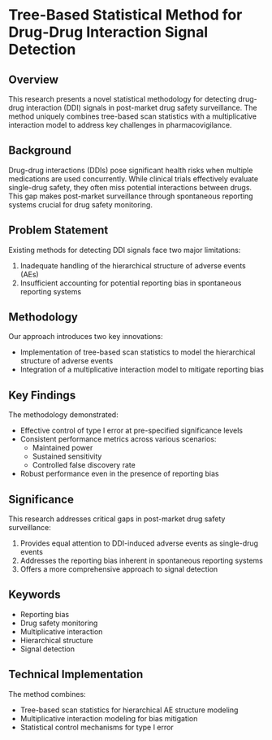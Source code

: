 # Tree-Based Statistical Method for Drug-Drug Interaction Signal Detection

## Overview
This research presents a novel statistical methodology for detecting drug-drug interaction (DDI) signals in post-market drug safety surveillance. The method uniquely combines tree-based scan statistics with a multiplicative interaction model to address key challenges in pharmacovigilance.

## Background
Drug-drug interactions (DDIs) pose significant health risks when multiple medications are used concurrently. While clinical trials effectively evaluate single-drug safety, they often miss potential interactions between drugs. This gap makes post-market surveillance through spontaneous reporting systems crucial for drug safety monitoring.

## Problem Statement
Existing methods for detecting DDI signals face two major limitations:
1. Inadequate handling of the hierarchical structure of adverse events (AEs)
2. Insufficient accounting for potential reporting bias in spontaneous reporting systems

## Methodology
Our approach introduces two key innovations:
- Implementation of tree-based scan statistics to model the hierarchical structure of adverse events
- Integration of a multiplicative interaction model to mitigate reporting bias

## Key Findings
The methodology demonstrated:
- Effective control of type I error at pre-specified significance levels
- Consistent performance metrics across various scenarios:
  - Maintained power
  - Sustained sensitivity
  - Controlled false discovery rate
- Robust performance even in the presence of reporting bias

## Significance
This research addresses critical gaps in post-market drug safety surveillance:
1. Provides equal attention to DDI-induced adverse events as single-drug events
2. Addresses the reporting bias inherent in spontaneous reporting systems
3. Offers a more comprehensive approach to signal detection

## Keywords
- Reporting bias
- Drug safety monitoring
- Multiplicative interaction
- Hierarchical structure
- Signal detection

## Technical Implementation
The method combines:
- Tree-based scan statistics for hierarchical AE structure modeling
- Multiplicative interaction modeling for bias mitigation
- Statistical control mechanisms for type I error
